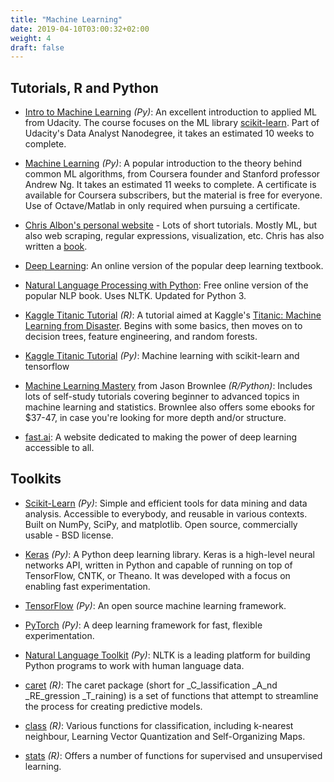 ```yaml
---
title: "Machine Learning"
date: 2019-04-10T03:00:32+02:00
weight: 4
draft: false
---
```


## Tutorials, R and Python
* [Intro to Machine Learning](https://www.udacity.com/course/intro-to-machine-learning--ud120) _(Py)_:  An excellent introduction to applied ML from Udacity. The course focuses on the ML library [scikit-learn](http://scikit-learn.org/). Part of Udacity's Data Analyst Nanodegree, it takes an estimated 10 weeks to complete.

* [Machine Learning](https://www.coursera.org/learn/machine-learning) _(Py)_: A popular introduction to the theory behind common ML algorithms, from Coursera founder and Stanford professor Andrew Ng. It takes an estimated 11 weeks to complete. A certificate is available for Coursera subscribers, but the material is free for everyone. Use of Octave/Matlab in only required when pursuing a certificate.

* [Chris Albon's personal website](https://chrisalbon.com) - Lots of short tutorials. Mostly ML, but also web scraping, regular expressions, visualization, etc. Chris has also written a [book](https://www.amazon.de/dp/1491989386/).

* [Deep Learning](http://www.deeplearningbook.org/): An online version of the popular deep learning textbook.

* [Natural Language Processing with Python](https://www.nltk.org/book/): Free online version of the popular NLP book. Uses NLTK. Updated for Python 3.

* [Kaggle Titanic Tutorial](http://trevorstephens.com/kaggle-titanic-tutorial/getting-started-with-r/) _\(R\)_: A tutorial aimed at Kaggle's [Titanic: Machine Learning from Disaster](https://www.kaggle.com/c/titanic). Begins with some basics, then moves on to decision trees, feature engineering, and random forests.

* [Kaggle Titanic Tutorial](https://blog.socialcops.com/engineering/machine-learning-python/) _(Py)_: Machine learning with scikit-learn and tensorflow

* [Machine Learning Mastery](https://machinelearningmastery.com/) from Jason Brownlee _(R/Python)_: Includes lots of self-study tutorials covering beginner to advanced topics in machine learning and statistics. Brownlee also offers some ebooks for $37-47, in case you're looking for more depth and/or structure.

* [fast.ai](http://fast.ai): A website dedicated to making the power of deep learning accessible to all.



## Toolkits

* [Scikit-Learn](http://scikit-learn.org/stable/) _(Py)_: Simple and efficient tools for data mining and data analysis. Accessible to everybody, and reusable in various contexts. Built on NumPy, SciPy, and matplotlib. Open source, commercially usable - BSD license.

* [Keras](https://keras.io/) _(Py)_: A Python deep learning library. Keras is a high-level neural networks API, written in Python and capable of running on top of TensorFlow, CNTK, or Theano. It was developed with a focus on enabling fast experimentation.

* [TensorFlow](https://www.tensorflow.org/) _(Py)_: An open source machine learning framework.

* [PyTorch](https://pytorch.org/) _(Py)_: A deep learning framework for fast, flexible experimentation.

* [Natural Language Toolkit](https://www.nltk.org/) _(Py)_: NLTK is a leading platform for building Python programs to work with human language data.


* [caret](http://topepo.github.io/caret/index.html) _\(R\)_: The caret package (short for _C_lassification _A_nd _RE_gression _T_raining) is a set of functions that attempt to streamline the process for creating predictive models.

* [class](https://www.rdocumentation.org/packages/class/versions/7.3-14) _\(R\)_: Various functions for classification, including k-nearest neighbour, Learning Vector Quantization and Self-Organizing Maps.

* [stats](https://stat.ethz.ch/R-manual/R-devel/library/stats/html/00Index.html) _\(R\)_: Offers a number of functions for supervised and unsupervised learning.
